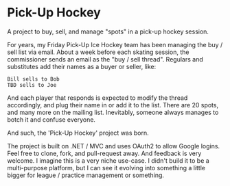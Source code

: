 Pick-Up Hockey
==============
A project to buy, sell, and manage "spots" in a pick-up hockey session.

For years, my Friday Pick-Up Ice Hockey team has been managing the buy / sell list via email.  About a week before each skating session, the commissioner sends an email as the "buy / sell thread".  Regulars and substitutes add their names as a buyer or seller, like:

    Bill sells to Bob
    TBD sells to Joe

And each player that responds is expected to modify the thread accordingly, and plug their name in or add it to the list.  There are 20 spots, and many more on the mailing list.  Inevitably, someone always manages to botch it and confuse everyone.

And such, the 'Pick-Up Hockey' project was born.

The project is built on .NET / MVC and uses OAuth2 to allow Google logins.  Feel free to clone, fork, and pull-request away.  And feedback is very welcome.  I imagine this is a very niche use-case.  I didn't build it to be a multi-purpose platform, but I can see it evolving into something a little bigger for league / practice management or something.
